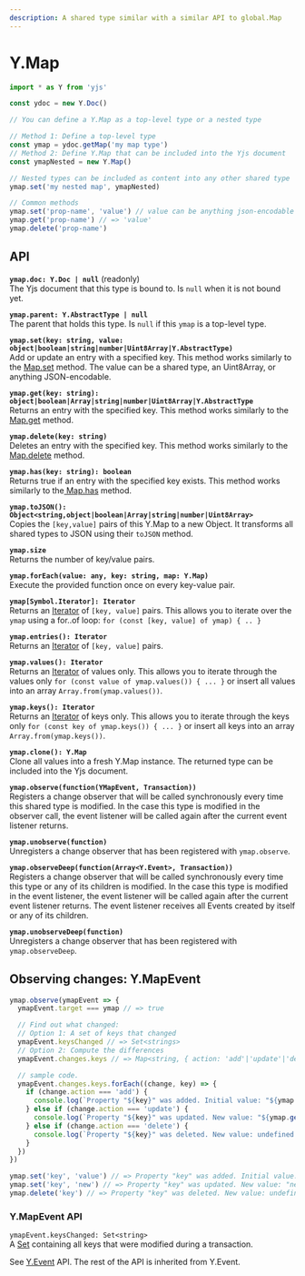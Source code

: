 ```yaml
---
description: A shared type similar with a similar API to global.Map
---
```


# Y.Map

```javascript
import * as Y from 'yjs'

const ydoc = new Y.Doc()

// You can define a Y.Map as a top-level type or a nested type

// Method 1: Define a top-level type
const ymap = ydoc.getMap('my map type') 
// Method 2: Define Y.Map that can be included into the Yjs document
const ymapNested = new Y.Map()

// Nested types can be included as content into any other shared type
ymap.set('my nested map', ymapNested)

// Common methods
ymap.set('prop-name', 'value') // value can be anything json-encodable
ymap.get('prop-name') // => 'value'
ymap.delete('prop-name')
```

## API

**`ymap.doc: Y.Doc | null`** (readonly)\
The Yjs document that this type is bound to. Is `null` when it is not bound yet.

**`ymap.parent: Y.AbstractType | null`**\
The parent that holds this type. Is `null` if this `ymap` is a top-level type.

**`ymap.set(key: string, value: object|boolean|string|number|Uint8Array|Y.AbstractType)`**\
Add or update an entry with a specified key. This method works similarly to the [Map.set](https://developer.mozilla.org/en-US/docs/Web/JavaScript/Reference/Global\_Objects/Map/set) method. The value can be a shared type, an Uint8Array, or anything JSON-encodable.

**`ymap.get(key: string): object|boolean|Array|string|number|Uint8Array|Y.AbstractType`**\
Returns an entry with the specified key. This method works similarly to the [Map.get](https://developer.mozilla.org/en-US/docs/Web/JavaScript/Reference/Global\_Objects/Map/get) method.

**`ymap.delete(key: string)`**\
Deletes an entry with the specified key. This method works similarly to the [Map.delete](https://developer.mozilla.org/en-US/docs/Web/JavaScript/Reference/Global\_Objects/Map/delete) method.

**`ymap.has(key: string): boolean`**\
Returns true if an entry with the specified key exists. This method works similarly to the[ Map.has](https://developer.mozilla.org/en-US/docs/Web/JavaScript/Reference/Global\_Objects/Map/has) method.

**`ymap.toJSON(): Object<string,object|boolean|Array|string|number|Uint8Array>`**\
Copies the `[key,value]` pairs of this Y.Map to a new Object. It transforms all shared types to JSON using their `toJSON` method.

**`ymap.size`**\
Returns the number of key/value pairs.

**`ymap.forEach(value: any, key: string, map: Y.Map)`**\
Execute the provided function once on every key-value pair.

**`ymap[Symbol.Iterator]: Iterator`**\
Returns an [Iterator](https://developer.mozilla.org/en-US/docs/Web/JavaScript/Reference/Iteration\_protocols) of `[key, value]` pairs. This allows you to iterate over the `ymap` using a for..of loop: `for (const [key, value] of ymap) { .. }`

**`ymap.entries(): Iterator`**\
Returns an [Iterator](https://developer.mozilla.org/en-US/docs/Web/JavaScript/Reference/Iteration\_protocols) of `[key, value]` pairs.

**`ymap.values(): Iterator`**\
Returns an [Iterator](https://developer.mozilla.org/en-US/docs/Web/JavaScript/Reference/Iteration\_protocols) of values only. This allows you to iterate through the values only `for (const value of ymap.values()) { ... }` or insert all values into an array `Array.from(ymap.values())`.

**`ymap.keys(): Iterator`**\
Returns an [Iterator](https://developer.mozilla.org/en-US/docs/Web/JavaScript/Reference/Iteration\_protocols) of keys only. This allows you to iterate through the keys only `for (const key of ymap.keys()) { ... }` or insert all keys into an array `Array.from(ymap.keys())`.

**`ymap.clone(): Y.Map`**\
Clone all values into a fresh Y.Map instance. The returned type can be included into the Yjs document.

**`ymap.observe(function(YMapEvent, Transaction))`**\
Registers a change observer that will be called synchronously every time this shared type is modified. In the case this type is modified in the observer call, the event listener will be called again after the current event listener returns.

**`ymap.unobserve(function)`**\
Unregisters a change observer that has been registered with `ymap.observe`.

**`ymap.observeDeep(function(Array<Y.Event>, Transaction))`**\
Registers a change observer that will be called synchronously every time this type or any of its children is modified. In the case this type is modified in the event listener, the event listener will be called again after the current event listener returns. The event listener receives all Events created by itself or any of its children.

**`ymap.unobserveDeep(function)`**\
Unregisters a change observer that has been registered with `ymap.observeDeep`.

## Observing changes: Y.MapEvent

```javascript
ymap.observe(ymapEvent => {
  ymapEvent.target === ymap // => true

  // Find out what changed: 
  // Option 1: A set of keys that changed
  ymapEvent.keysChanged // => Set<strings>
  // Option 2: Compute the differences
  ymapEvent.changes.keys // => Map<string, { action: 'add'|'update'|'delete', oldValue: any}>

  // sample code.
  ymapEvent.changes.keys.forEach((change, key) => {
    if (change.action === 'add') {
      console.log(`Property "${key}" was added. Initial value: "${ymap.get(key)}".`)
    } else if (change.action === 'update') {
      console.log(`Property "${key}" was updated. New value: "${ymap.get(key)}". Previous value: "${change.oldValue}".`)
    } else if (change.action === 'delete') {
      console.log(`Property "${key}" was deleted. New value: undefined. Previous value: "${change.oldValue}".`)
    }
  })
})

ymap.set('key', 'value') // => Property "key" was added. Initial value: "value".
ymap.set('key', 'new') // => Property "key" was updated. New value: "new". Previous value: "value".
ymap.delete('key') // => Property "key" was deleted. New value: undefined. Previous Value: "new".
```

### Y.MapEvent API

`ymapEvent.keysChanged: Set<string>`\
A [Set](https://developer.mozilla.org/en-US/docs/Web/JavaScript/Reference/Global\_Objects/Set) containing all keys that were modified during a transaction.

See [Y.Event](../y.event.md) API. The rest of the API is inherited from Y.Event.
